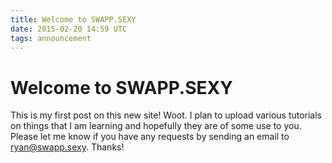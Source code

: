 ```yaml
---
title: Welcome to SWAPP.SEXY
date: 2015-02-20 14:59 UTC
tags: announcement
---
```

# Welcome to SWAPP.SEXY

This is my first post on this new site! Woot. I plan to upload various tutorials on things that I am learning and hopefully they are of some use to you. Please let me know if you have any requests by sending an email to ryan@swapp.sexy. Thanks!

